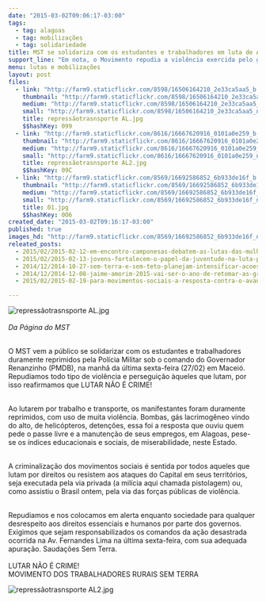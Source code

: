 ```yaml
---
date: "2015-03-02T09:06:17-03:00"
tags:
  - tag: alagoas
  - tag: mobilizações
  - tag: solidariedade
title: MST se solidariza com os estudantes e trabalhadores em luta de Alagoas
support_line: "Em nota, o Movimento repudia a violência exercida pelo governo estadual contra os trabalhadores que lutam por trabalho e transporte no estado."
menu: lutas e mobilizações
layout: post
files:
  - link: "http://farm9.staticflickr.com/8598/16506164210_2e33ca5aa5_b.jpg"
    thumbnail: "http://farm9.staticflickr.com/8598/16506164210_2e33ca5aa5_t.jpg"
    medium: "http://farm9.staticflickr.com/8598/16506164210_2e33ca5aa5_z.jpg"
    small: "http://farm9.staticflickr.com/8598/16506164210_2e33ca5aa5_n.jpg"
    title: repressãotrasnsporte AL.jpg
    $$hashKey: 099
  - link: "http://farm9.staticflickr.com/8616/16667620916_0101a0e259_b.jpg"
    thumbnail: "http://farm9.staticflickr.com/8616/16667620916_0101a0e259_t.jpg"
    medium: "http://farm9.staticflickr.com/8616/16667620916_0101a0e259_z.jpg"
    small: "http://farm9.staticflickr.com/8616/16667620916_0101a0e259_n.jpg"
    title: repressãotrasnsporte AL2.jpg
    $$hashKey: 09C
  - link: "http://farm9.staticflickr.com/8569/16692586852_6b933de16f_b.jpg"
    thumbnail: "http://farm9.staticflickr.com/8569/16692586852_6b933de16f_t.jpg"
    medium: "http://farm9.staticflickr.com/8569/16692586852_6b933de16f_z.jpg"
    small: "http://farm9.staticflickr.com/8569/16692586852_6b933de16f_n.jpg"
    title: 01.jpg
    $$hashKey: 0O6
created_date: "2015-03-02T09:16:17-03:00"
published: true
images_hd: "http://farm9.staticflickr.com/8569/16692586852_6b933de16f_n.jpg"
releated_posts:
  - 2015/02/2015-02-12-em-encontro-camponesas-debatem-as-lutas-das-mulheres-em-alagoas.md
  - 2015/02/2015-02-13-jovens-fortalecem-o-papel-da-juventude-na-luta-pela-reforma-agraria-popular.md
  - 2014/12/2014-10-27-sem-terra-e-sem-teto-planejam-intensificar-acoes-em-2015.md
  - 2014/12/2014-12-08-jaime-amorim-2015-vai-ser-o-ano-de-retomar-as-grandes-mobilizacoes-pela-reforma-agraria.md
  - 2015/02/2015-02-19-para-movimentos-sociais-a-resposta-contra-o-avanco-da-direita-e-ir-para-a-ofensiva.md

---
```

<p><img alt="repressãotrasnsporte AL.jpg" src="http://farm9.staticflickr.com/8598/16506164210_2e33ca5aa5_b.jpg" /><br />
<br />
<em>Da P&aacute;gina do MST</em></p>

<p><br />
O MST&nbsp;vem a p&uacute;blico se solidarizar com os estudantes e trabalhadores duramente reprimidos pela Pol&iacute;cia Militar sob o comando do Governador Renanzinho (PMDB), na manh&atilde; da &uacute;ltima sexta-feira (27/02) em Macei&oacute;. Repudiamos todo tipo de viol&ecirc;ncia e persegui&ccedil;&atilde;o &agrave;queles que lutam, por isso reafirmamos que LUTAR N&Atilde;O &Eacute; CRIME!</p>

<p><br />
Ao lutarem por trabalho e transporte, os manifestantes foram duramente reprimidos, com uso de muita viol&ecirc;ncia. Bombas, g&aacute;s lacrimog&ecirc;neo vindo do alto, de helic&oacute;pteros, deten&ccedil;&otilde;es, essa foi a resposta que ouviu quem pede o passe livre e a manuten&ccedil;&atilde;o de seus empregos, em Alagoas, pese-se os &iacute;ndices educacionais e sociais, de miserabilidade, neste Estado.</p>

<p><br />
A criminaliza&ccedil;&atilde;o dos movimentos sociais &eacute; sentida por todos aqueles que lutam por direitos ou resistem aos ataques do Capital em seus territ&oacute;rios, seja executada pela via privada (a mil&iacute;cia aqui chamada pistolagem) ou, como assistiu o Brasil ontem, pela via das for&ccedil;as p&uacute;blicas de viol&ecirc;ncia.</p>

<p><br />
Repudiamos e nos colocamos em alerta enquanto sociedade para qualquer desrespeito aos direitos essenciais e humanos por parte dos governos. Exigimos que sejam responsabilizados os comandos da a&ccedil;&atilde;o desastrada ocorrida na Av. Fernandes Lima na &uacute;ltima sexta-feira, com sua adequada apura&ccedil;&atilde;o. Sauda&ccedil;&otilde;es Sem Terra.<br />
&nbsp;<br />
LUTAR N&Atilde;O &Eacute; CRIME!<br />
MOVIMENTO DOS TRABALHADORES RURAIS SEM TERRA</p>

<p><img alt="repressãotrasnsporte AL2.jpg" src="http://farm9.staticflickr.com/8616/16667620916_0101a0e259_b.jpg" /></p>
